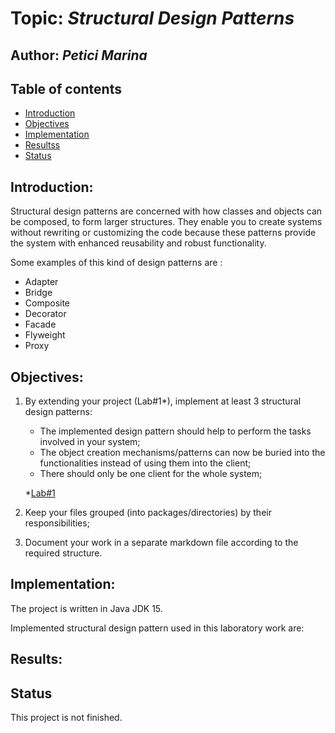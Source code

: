 # Topic: *Structural Design Patterns*
## Author: *Petici Marina*

## Table of contents
* [Introduction](#introduction)
* [Objectives](#objectives)
* [Implementation](#implementation)
* [Resultss](#results)
* [Status](#status)

## Introduction:

Structural design patterns are concerned with how classes and objects can be composed, to form larger structures. They enable you to create systems without rewriting or customizing the code because these patterns provide the system with enhanced reusability and robust functionality.

Some examples of this kind of design patterns are :

   * Adapter
   * Bridge
   * Composite
   * Decorator
   * Facade
   * Flyweight
   * Proxy
   
## Objectives:

1. By extending your project (Lab#1*), implement at least 3 structural design patterns:

    * The implemented design pattern should help to perform the tasks involved in your system;
    * The object creation mechanisms/patterns can now be buried into the functionalities instead of using them into the client;
    * There should only be one client for the whole system;

    *[Lab#1](https://github.com/marina01p/SDTM-Labs/tree/main/Lab%231)
  
2. Keep your files grouped (into packages/directories) by their responsibilities;

3. Document your work in a separate markdown file according to the required structure.


## Implementation:

The project is written in Java JDK 15.

Implemented structural design pattern used in this laboratory work are:




## Results:


## Status
This project is not finished.
